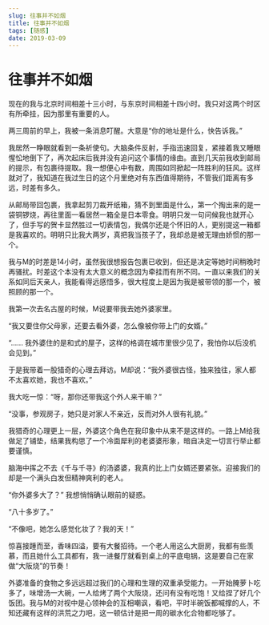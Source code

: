 ```yaml
---
slug: 往事并不如烟
title: 往事并不如烟
tags: [随感]
date: 2019-03-09
---
```


# 往事并不如烟

现在的我与北京时间相差十三小时，与东京时间相差十四小时。我只对这两个时区有所牵挂，因为那里有重要的人。

两三周前的早上，我被一条消息叮醒。大意是“你的地址是什么，快告诉我。”

我居然一睁眼就看到一条祈使句。大脑条件反射，手指迅速回复，紧接着我又睡眼惺忪地倒下了，再次起床后我并没有追问这个事情的缘由。直到几天前我收到邮局的提示，有包裹待提取。我一想便心中有数，周围如同掀起一阵胜利的狂风。这样就对了，我知道在我过生日的这个月里绝对有东西值得期待，不管我们距离有多远，时差有多久。

从邮局带回包裹，我拿起剪刀裁开纸箱，猜不到里面是什么，第一个掏出来的是一袋铜锣烧，再往里面一看居然一箱全是日本零食。明明只发一句问候我也就开心了，但手写的贺卡显然胜过一切表情包，我偶尔还是个怀旧的人，更别提这一箱都是我喜欢的。明明只比我大两岁，真把我当孩子了，我却总是被无理由娇惯的那一个。

我与M的时差是14小时，虽然我很想报告包裹已收到，但还是决定等她时间稍晚时再骚扰。时差这个本没有太大意义的概念因为牵挂而有所不同。一直以来我们的关系如同后天亲人，我能看得远感悟多，很大程度上是因为我是被带领的那一个，被照顾的那一个。

我第一次去名古屋的时候，M说要带我去她外婆家里。

“我又要住你父母家，还要去看外婆，怎么像被你带上门的女婿。”

“...... 我外婆住的是和式的屋子，这样的格调在城市里很少见了，我怕你以后没机会见到。”

于是我带着一股猎奇的心理去拜访。M却说：“我外婆很古怪，独来独往，家人都不太喜欢她，我也不喜欢。”

我大吃一惊：“呀，那你还带我这个外人来干嘛？”

“没事，参观房子，她只是对家人不亲近，反而对外人很有礼貌。”

我猎奇的心理更上一层，外婆这个角色在我印象中从来不是这样的。一路上M给我做足了铺垫，结果我构思了一个冷面犀利的老婆婆形象，暗自决定一切言行举止都要谨慎。

脑海中挥之不去《千与千寻》的汤婆婆，我真的比上门女婿还要紧张。迎接我们的却是一个满头白发但精神爽利的老人。

“你外婆多大了？” 我想悄悄确认眼前的疑惑。

“八十多岁了。”

“不像吧，她怎么感觉化妆了？我的天！”

惊喜接踵而至，香味四溢，要有大餐招待。一个老人用这么大厨房，我都有些羡慕，而且她什么工具都有，我一进餐厅就看到桌上的平底电锅，这是要自己在家做“大阪烧”的节奏！

外婆准备的食物之多远远超过我们的心理和生理的双重承受能力。一开始腌萝卜吃多了，味增汤一大碗，一人给烤了两个大阪烧，还问有没有吃饱！又给捏了好几个饭团。我与M的对视中是心领神会的互相嘲讽，看吧，平时半碗饭都喊撑的人，不知还藏有这样的洪荒之力吧，这一顿估计是把一周的碳水化合物都吃够了。